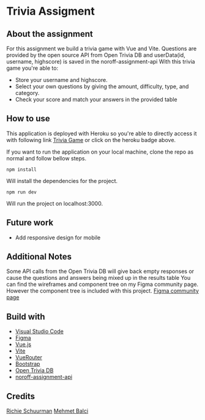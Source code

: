 # Trivia Assigment

## About the assignment
For this assignment we build a trivia game with Vue and Vite. Questions are provided by the open source API from Open Trivia DB and userData(id, username, highscore) is saved in the noroff-assignment-api
With this trivia game you're able to:
- Store your username and highscore.
- Select your own questions by giving the amount, difficulty, type, and category.
- Check your score and match your answers in the provided table


## How to use
This application is deployed with Heroku so you're able to directly access it with following link [Trivia Game]() or click on the heroku badge above.

If you want to run the application on your local machine, clone the repo as normal and follow bellow steps.

```
npm install
```
Will install the dependencies for the project.

```
npm run dev
```
Will run the project on localhost:3000.

## Future work
- Add responsive design for mobile

## Additional Notes 
Some API calls from the Open Trivia DB will give back empty responses or cause the questions and answers being mixed up in the results table
You can find the wireframes and component tree on my Figma community page. However the component tree is included with this project.
[Figma community page](https://www.figma.com/community/file/1087072528213887025/Trivia-Assignment)

## Build with
- [Visual Studio Code](https://code.visualstudio.com/)
- [Figma](https://www.figma.com/)
- [Vue.js](https://vuejs.org/)
- [Vite](https://vitejs.dev/)
- [VueRouter](https://router.vuejs.org/)
- [Bootstrap](https://getbootstrap.com/)
- [Open Trivia DB](https://opentdb.com/)
- [noroff-assignment-api](https://github.com/dewald-els/noroff-assignment-api)

## Credits
[Richie Schuurman](https://github.com/RichieSchuurman)
[Mehmet Balci](https://github.com/mehmet70)
